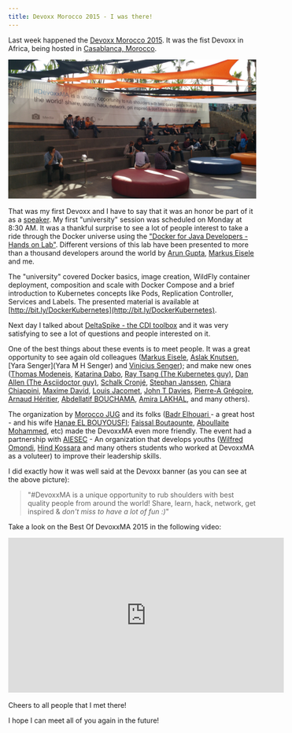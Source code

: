 ```yaml
---
title: Devoxx Morocco 2015 - I was there!
---
```


Last week happened the [Devoxx Morocco 2015](http://devoxx.ma/en/). It was the fist Devoxx in Africa, being hosted in [Casablanca, Morocco](https://www.google.com/maps/place/Casablanca,+Morocco/).

![](/assets/images/devoxxma2015.jpg)

That was my first Devoxx and I have to say that it was an honor be part of it as a [speaker](/talks/). My first "university" session was scheduled on Monday at 8:30 AM. It was a thankful surprise to see a lot of people interest to take a ride through the Docker universe using the ["Docker for Java Developers - Hands on Lab"](http://bit.ly/DockerKubernetes). Different versions of this lab have been presented to more than a thousand developers around the world by [Arun Gupta](http://blog.arungupta.me/javaee7-lab-wildfly-docker/), [Markus Eisele](http://blog.eisele.net/2015/10/docker-for-java-ee-developers-javvaone.html) and me. 

The "university" covered Docker basics, image creation, WildFly container deployment, composition and scale with Docker Compose and a brief introduction to Kubernetes concepts like Pods, Replication Controller, Services and Labels. The presented material is available at [http://bit.ly/DockerKubernetes](http://bit.ly/DockerKubernetes).

Next day I talked about [DeltaSpike - the CDI toolbox](http://rafabene.com/deltaspike-cdi-toolbox/) and it was very satisfying to see a lot of questions and people interested on it. 

One of the best things about these events is to meet people. It was a great opportunity to see again old colleagues ([Markus Eisele](https://twitter.com/myfear), [Aslak Knutsen](https://twitter.com/aslakknutsen), [Yara Senger](Yara M H Senger) and [Vinicius Senger](https://twitter.com/vsenger)); and make new ones ([Thomas Modeneis](https://twitter.com/THOMASMODENEIS), [Katarina Dabo](https://twitter.com/cafecortadonet), [Ray Tsang (The Kubernetes guy)](https://twitter.com/saturnism), [Dan Allen (The Asciidoctor guy)](https://twitter.com/mojavelinux), [Schalk Cronjé](https://twitter.com/ysb33r), [Stephan Janssen](https://twitter.com/stephan007), [Chiara Chiappini](https://twitter.com/chiarachiappini), [Maxime David](https://twitter.com/Xouuox), [Louis Jacomet](https://twitter.com/ljacomet), [John T Davies](https://twitter.com/jtdavies), [Pierre-A Grégoire](https://twitter.com/zepag), [Arnaud Héritier](https://twitter.com/aheritier), [Abdellatif BOUCHAMA](https://twitter.com/a_bouchama), [Amira LAKHAL](https://twitter.com/MiraLak), and many others). 

The organization by [Morocco JUG](https://twitter.com/MoroccoJUG) and its folks ([Badr Elhouari ](https://twitter.com/badrelhouari) - a great host - and his wife [Hanae EL BOUYOUSFI](https://twitter.com/delight1987); [Faissal Boutaounte](https://twitter.com/bfaissal), [Aboullaite Mohammed](https://twitter.com/laytoun), etc) made the DevoxxMA even more friendly. The event had a partnership with [AIESEC](http://www.aiesec.ma/) - An organization that develops youths ([Wilfred Omondi](https://twitter.com/wilfomcoluoch), [Hind Kossara](https://twitter.com/HindKossara) and many others students who worked at DevoxxMA as a voluteer) to improve their leadership skills. 

I did exactly how it was well said at the Devoxx banner (as you can see at the above picture): 

> "#DevoxxMA is a unique opportunity to rub shoulders with best quality people from around the world! Share, learn, hack, network, get inspired & *don't miss to have a lot of fun :)*"

Take a look on the Best Of DevoxxMA 2015 in the following video:

<iframe width="560" height="315" src="https://www.youtube.com/embed/40Lx2UX0VVM" frameborder="0" allowfullscreen></iframe>


Cheers to all people that I met there!

I hope I can meet all of you again in the future!
